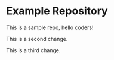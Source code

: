 # Example Repository
This is a sample repo, hello coders!

This is a second change.

This is a third change.

